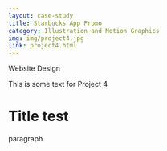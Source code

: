 ```yaml
---
layout: case-study
title: Starbucks App Promo
category: Illustration and Motion Graphics
img: img/project4.jpg
link: project4.html
---
```


Website Design

This is some text for Project 4

<h1>Title test</h1>

<p>paragraph</p>